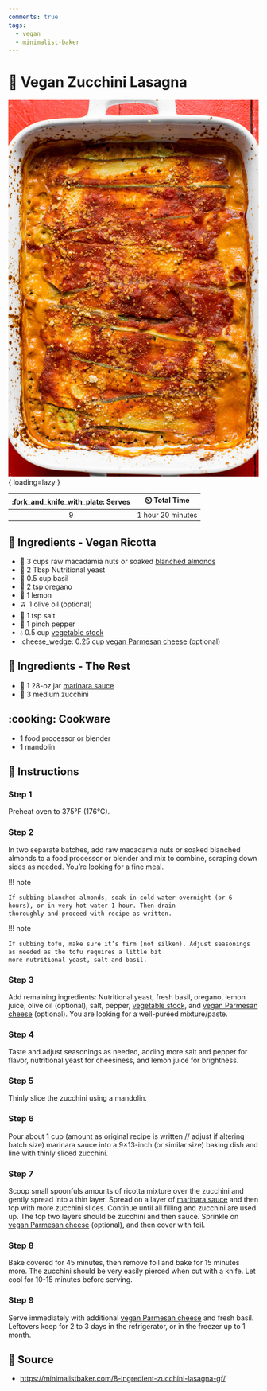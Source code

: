 ```yaml
---
comments: true
tags:
  - vegan
  - minimalist-baker
---
```

# :cucumber: Vegan Zucchini Lasagna

![Vegan Zucchini Lasagna][4]{ loading=lazy }

| :fork_and_knife_with_plate: Serves | :timer_clock: Total Time |
|:----------------------------------:|:-----------------------: |
| 9 | 1 hour 20 minutes |

## :salt: Ingredients - Vegan Ricotta

- :chestnut: 3 cups raw macadamia nuts or soaked [blanched almonds][5]
- :microbe: 2 Tbsp Nutritional yeast
- :herb: 0.5 cup basil
- :herb: 2 tsp oregano
- :lemon: 1 lemon
- :olive: 1 olive oil (optional)
- :salt: 1 tsp salt
- :salt: 1 pinch pepper
- :droplet: 0.5 cup [vegetable stock][3]
- :cheese_wedge: 0.25 cup [vegan Parmesan cheese][1] (optional)

## :salt: Ingredients - The Rest

- :tomato: 1 28-oz jar [marinara sauce][2]
- :cucumber: 3 medium zucchini

## :cooking: Cookware

- 1 food processor or blender
- 1 mandolin

## :pencil: Instructions

### Step 1

Preheat oven to 375°F (176°C).

### Step 2

In two separate batches, add raw macadamia nuts or soaked blanched almonds to a food processor or blender and mix to
combine, scraping down sides as needed. You’re looking for a fine meal.

!!! note

    If subbing blanched almonds, soak in cold water overnight (or 6 hours), or in very hot water 1 hour. Then drain
    thoroughly and proceed with recipe as written.

!!! note

    If subbing tofu, make sure it’s firm (not silken). Adjust seasonings as needed as the tofu requires a little bit
    more nutritional yeast, salt and basil.

### Step 3

Add remaining ingredients: Nutritional yeast, fresh basil, oregano, lemon juice, olive oil (optional), salt, pepper,
[vegetable stock][3], and [vegan Parmesan cheese][1] (optional). You are looking for a well-puréed mixture/paste.

### Step 4

Taste and adjust seasonings as needed, adding more salt and pepper for flavor, nutritional yeast for cheesiness, and
lemon juice for brightness.

### Step 5

Thinly slice the zucchini using a mandolin.

### Step 6

Pour about 1 cup (amount as original recipe is written // adjust if altering batch size) marinara sauce into a
9×13-inch (or similar size) baking dish and line with thinly sliced zucchini.

### Step 7

Scoop small spoonfuls amounts of ricotta mixture over the zucchini and gently spread into a thin layer. Spread on a
layer of [marinara sauce][2] and then top with more zucchini slices. Continue until all filling and zucchini are used
up. The top two layers should be zucchini and then sauce. Sprinkle on [vegan Parmesan cheese][1] (optional), and then
cover with foil.

### Step 8

Bake covered for 45 minutes, then remove foil and bake for 15 minutes more. The zucchini should be very easily pierced
when cut with a knife. Let cool for 10-15 minutes before serving.

### Step 9

Serve immediately with additional [vegan Parmesan cheese][1] and fresh basil. Leftovers keep for 2 to 3 days in the
refrigerator, or in the freezer up to 1 month.

## :link: Source

- <https://minimalistbaker.com/8-ingredient-zucchini-lasagna-gf/>

[1]: <../ingredients/vegan-parmesan.md>
[2]: <../sauces-and-dressings/marinara-sauce.md>
[3]: <../ingredients/vegetable-broth.md>
[4]: <../assets/images/vegan-zucchini-lasagna.jpg>
[5]: <../ingredients/blanched-almonds.md>
